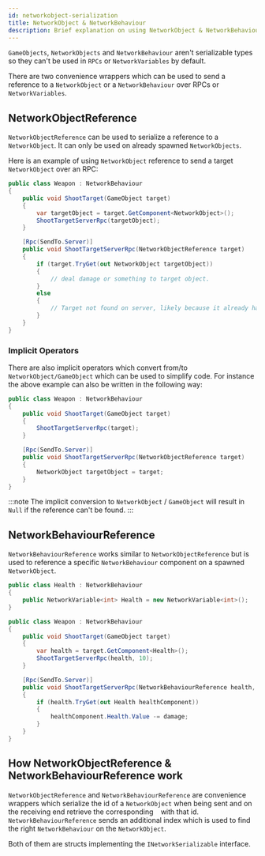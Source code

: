 ```yaml
---
id: networkobject-serialization
title: NetworkObject & NetworkBehaviour
description: Brief explanation on using NetworkObject & NetworkBehaviour in Network for GameObjects
---
```


`GameObjects`, `NetworkObjects` and `NetworkBehaviour` aren't serializable types so they can't be used in `RPCs` or `NetworkVariables` by default.

There are two convenience wrappers which can be used to send a reference to a `NetworkObject` or a `NetworkBehaviour` over RPCs or `NetworkVariables`.

## NetworkObjectReference

`NetworkObjectReference` can be used to serialize a reference to a `NetworkObject`. It can only be used on already spawned `NetworkObjects`.

Here is an example of using `NetworkObject` reference to send a target `NetworkObject` over an RPC:
```csharp
public class Weapon : NetworkBehaviour
{
    public void ShootTarget(GameObject target)
    {
        var targetObject = target.GetComponent<NetworkObject>();
        ShootTargetServerRpc(targetObject);
    }

    [Rpc(SendTo.Server)]
    public void ShootTargetServerRpc(NetworkObjectReference target)
    {
        if (target.TryGet(out NetworkObject targetObject))
        {
            // deal damage or something to target object.
        }
        else
        {
            // Target not found on server, likely because it already has been destroyed/despawned.
        }
    }
}
```

### Implicit Operators

There are also implicit operators which convert from/to `NetworkObject/GameObject` which can be used to simplify code. For instance the above example can also be written in the following way:
```csharp
public class Weapon : NetworkBehaviour
{
    public void ShootTarget(GameObject target)
    {
        ShootTargetServerRpc(target);
    }

    [Rpc(SendTo.Server)]
    public void ShootTargetServerRpc(NetworkObjectReference target)
    {
        NetworkObject targetObject = target;
    }
}
```
:::note
The implicit conversion to `NetworkObject` / `GameObject` will result in `Null` if the reference can't be found.
:::

## NetworkBehaviourReference

`NetworkBehaviourReference` works similar to `NetworkObjectReference` but is used to reference a specific `NetworkBehaviour` component on a spawned `NetworkObject`.

```cs
public class Health : NetworkBehaviour
{
    public NetworkVariable<int> Health = new NetworkVariable<int>();
}

public class Weapon : NetworkBehaviour
{
    public void ShootTarget(GameObject target)
    {
        var health = target.GetComponent<Health>();
        ShootTargetServerRpc(health, 10);
    }

    [Rpc(SendTo.Server)]
    public void ShootTargetServerRpc(NetworkBehaviourReference health, int damage)
    {
        if (health.TryGet(out Health healthComponent))
        {
            healthComponent.Health.Value -= damage;
        }
    }
}
```

## How NetworkObjectReference & NetworkBehaviourReference work

`NetworkObjectReference` and `NetworkBehaviourReference` are convenience wrappers which serialize the id of a `NetworkObject` when being sent and on the receiving end retrieve the corresponding ` ` with that id. `NetworkBehaviourReference` sends an additional index which is used to find the right `NetworkBehaviour` on the `NetworkObject`.

Both of them are structs implementing the `INetworkSerializable` interface.